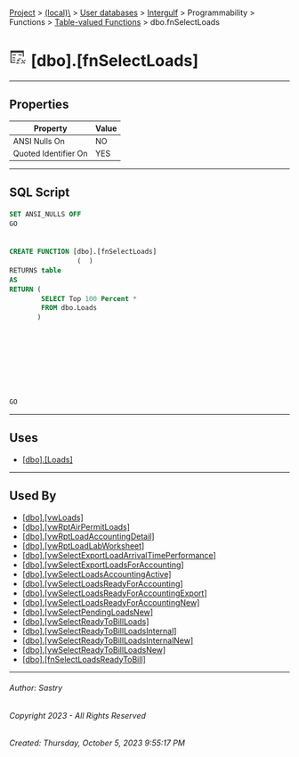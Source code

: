 #### 

[Project](../../../../../../index.md) > [(local)\\](../../../../../index.md) > [User databases](../../../../index.md) > [Intergulf](../../../index.md) > Programmability > Functions > [Table-valued Functions](Table-valued_Functions.md) > dbo.fnSelectLoads

# ![Table-valued Functions](../../../../../../Images/Function_Table32.png) [dbo].[fnSelectLoads]

---

## <a name="#properties"></a>Properties

| Property | Value |
|---|---|
| ANSI Nulls On | NO |
| Quoted Identifier On | YES |


---

## <a name="#sqlscript"></a>SQL Script

```sql
SET ANSI_NULLS OFF
GO


CREATE FUNCTION [dbo].[fnSelectLoads]
                 (  )
RETURNS table
AS
RETURN (
        SELECT Top 100 Percent *
        FROM dbo.Loads
       )








GO

```


---

## <a name="#uses"></a>Uses

* [[dbo].[Loads]](../../../Tables/dbo_Loads.md)


---

## <a name="#usedby"></a>Used By

* [[dbo].[vwLoads]](../../../Views/dbo_vwLoads.md)
* [[dbo].[vwRptAirPermitLoads]](../../../Views/dbo_vwRptAirPermitLoads.md)
* [[dbo].[vwRptLoadAccountingDetail]](../../../Views/dbo_vwRptLoadAccountingDetail.md)
* [[dbo].[vwRptLoadLabWorksheet]](../../../Views/dbo_vwRptLoadLabWorksheet.md)
* [[dbo].[vwSelectExportLoadArrivalTimePerformance]](../../../Views/dbo_vwSelectExportLoadArrivalTimePerformance.md)
* [[dbo].[vwSelectExportLoadsForAccounting]](../../../Views/dbo_vwSelectExportLoadsForAccounting.md)
* [[dbo].[vwSelectLoadsAccountingActive]](../../../Views/dbo_vwSelectLoadsAccountingActive.md)
* [[dbo].[vwSelectLoadsReadyForAccounting]](../../../Views/dbo_vwSelectLoadsReadyForAccounting.md)
* [[dbo].[vwSelectLoadsReadyForAccountingExport]](../../../Views/dbo_vwSelectLoadsReadyForAccountingExport.md)
* [[dbo].[vwSelectLoadsReadyForAccountingNew]](../../../Views/dbo_vwSelectLoadsReadyForAccountingNew.md)
* [[dbo].[vwSelectPendingLoadsNew]](../../../Views/dbo_vwSelectPendingLoadsNew.md)
* [[dbo].[vwSelectReadyToBillLoads]](../../../Views/dbo_vwSelectReadyToBillLoads.md)
* [[dbo].[vwSelectReadyToBillLoadsInternal]](../../../Views/dbo_vwSelectReadyToBillLoadsInternal.md)
* [[dbo].[vwSelectReadyToBillLoadsInternalNew]](../../../Views/dbo_vwSelectReadyToBillLoadsInternalNew.md)
* [[dbo].[vwSelectReadyToBillLoadsNew]](../../../Views/dbo_vwSelectReadyToBillLoadsNew.md)
* [[dbo].[fnSelectLoadsReadyToBill]](dbo_fnSelectLoadsReadyToBill.md)


---

###### Author:  Sastry

###### Copyright 2023 - All Rights Reserved

###### Created: Thursday, October 5, 2023 9:55:17 PM

